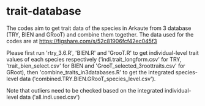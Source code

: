 # trait-database

The codes aim to get trait data of the species in Arkaute from 3 database (TRY, BIEN and GRooT) and combine them together. The data used for the codes are at https://figshare.com/s/52c81906fcf42ec045f3

Please first run 'rtry_3.6.R', 'BIEN.R' and 'GrooT.R' to get individual-level trait values of each species respectively ('indi.trait_longform.csv' for TRY, 'trait_bien_select.csv' for BIEN and 'GrooT_selected_3roottraits.csv' for GRoot), then 'combine_traits_in3databases.R' to get the integrated species-level data ('combined.TRY.BIEN.GRooT_species_level.csv').

Note that outliers need to be checked based on the integrated individual-level data ('all.indi.used.csv')


